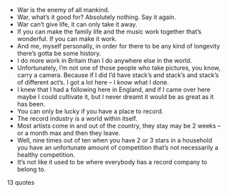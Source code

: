  - War is the enemy of all mankind.
 - War, what’s it good for? Absolutely nothing. Say it again.
 - War can’t give life, it can only take it away.
 - If you can make the family life and the music work together that’s wonderful. If you can make it work.
 - And me, myself personally, in order for there to be any kind of longevity there’s gotta be some history.
 - I do more work in Britain than I do anywhere else in the world.
 - Unfortunately, I’m not one of those people who take pictures, you know, carry a camera. Because if I did I’d have stack’s and stack’s and stack’s of different act’s. I got a lot here – I know what I done.
 - I knew that I had a following here in England, and if I came over here maybe I could cultivate it, but I never dreamt it would be as great as it has been.
 - You can only be lucky if you have a place to record.
 - The record industry is a world within itself.
 - Most artists come in and out of the country, they stay may be 2 weeks – or a month max and then they leave.
 - Well, nine times out of ten when you have 2 or 3 stars in a household you have an unfortunate amount of competition that’s not necessarily a healthy competition.
 - It’s not like it used to be where everybody has a record company to belong to.

13 quotes
